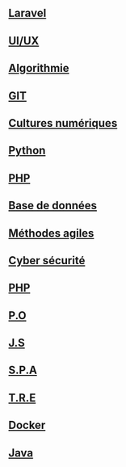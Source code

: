 <h2><a href="Laravel.md">Laravel</h2> 
<h2><a href="UI/UX.md">UI/UX</h2>
<h2><a href="ALGO.md">Algorithmie</h2>
<h2><a href="GIT.md">GIT</h2>
<h2><a href="CUlturenumerique.md">Cultures numériques</h2>
<h2><a href="PYTHON.md">Python</h2>
<h2><a href="PHP.md">PHP</h2>
<h2><a href="BaseDeDonnées.md">Base de données</h2>
<h2><a href="METHODEAGILE.md">Méthodes agiles</h2>
<h2><a href="CYBERSECU.md">Cyber sécurité</H2>
<h2><a href="PHP.md">PHP</h2>
<h2><a href="P.O.md">P.O</H2>
<h2><a href="JS.md">J.S</h2>
<h2><a href="S.P.A.md">S.P.A</h2>
<h2><a href="T.R.E.md">T.R.E</h2>
<h2><a href="Docker.md">Docker</a></h2>
<h2><a href="Java.md">Java</a></h2>
